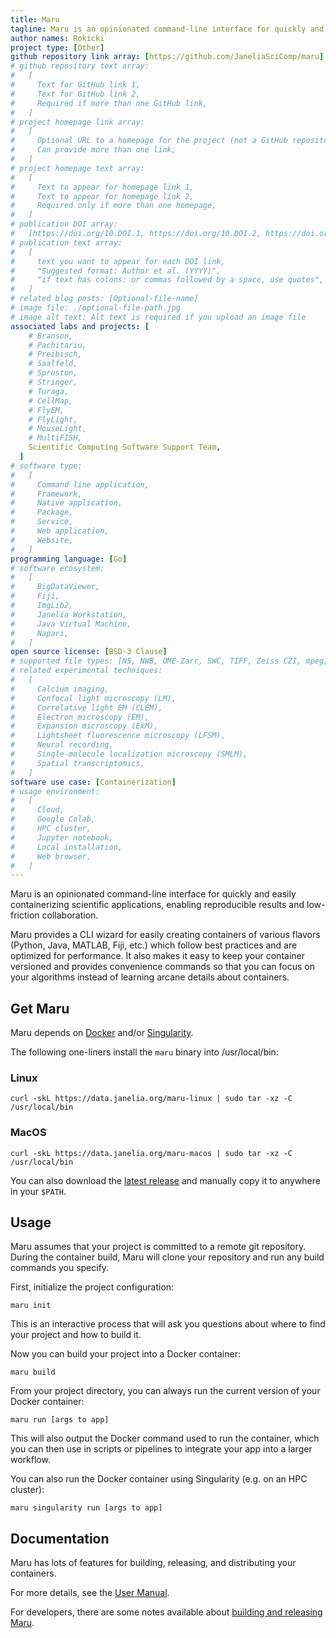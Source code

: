 ```yaml
---
title: Maru
tagline: Maru is an opinionated command-line interface for quickly and easily containerizing scientific applications.
author names: Rokicki
project type: [Other]
github repository link array: [https://github.com/JaneliaSciComp/maru]
# github repository text array:
#   [
#     Text for GitHub link 1,
#     Text for GitHub link 2,
#     Required if more than one GitHub link,
#   ]
# project homepage link array:
#   [
#     Optional URL to a homepage for the project (not a GitHub repository),
#     Can provide more than one link,
#   ]
# project homepage text array:
#   [
#     Text to appear for homepage link 1,
#     Text to appear for homepage link 2,
#     Required only if more than one homepage,
#   ]
# publication DOI array:
#   [https://doi.org/10.DOI.1, https://doi.org/10.DOI.2, https://doi.org/10.DOI.n]
# publication text array:
#   [
#     text you want to appear for each DOI link,
#     "Suggested format: Author et al. (YYYY)",
#     "if text has colons: or commas followed by a space, use quotes",
#   ]
# related blog posts: [Optional-file-name]
# image file: ./optional-file-path.jpg
# image alt text: Alt text is required if you upload an image file
associated labs and projects: [
    # Branson,
    # Pachitariu,
    # Preibisch,
    # Saalfeld,
    # Spruston,
    # Stringer,
    # Turaga,
    # CellMap,
    # FlyEM,
    # FlyLight,
    # MouseLight,
    # MultiFISH,
    Scientific Computing Software Support Team,
  ]
# software type:
#   [
#     Command line application,
#     Framework,
#     Native application,
#     Package,
#     Service,
#     Web application,
#     Website,
#   ]
programming language: [Go]
# software ecosystem:
#   [
#     BigDataViewer,
#     Fiji,
#     ImgLib2,
#     Janelia Workstation,
#     Java Virtual Machine,
#     Napari,
#   ]
open source license: [BSD-3 Clause]
# supported file types: [N5, NWB, OME-Zarr, SWC, TIFF, Zeiss CZI, mpeg, avi]
# related experimental techniques:
#   [
#     Calcium imaging,
#     Confocal light microscopy (LM),
#     Correlative light EM (CLEM),
#     Electron microscopy (EM),
#     Expansion microscopy (ExM),
#     Lightsheet fluorescence microscopy (LFSM),
#     Neural recording,
#     Single-molecule localization microscopy (SMLM),
#     Spatial transcriptomics,
#   ]
software use case: [Containerization]
# usage environment:
#   [
#     Cloud,
#     Google Colab,
#     HPC cluster,
#     Jupyter notebook,
#     Local installation,
#     Web browser,
#   ]
---
```


Maru is an opinionated command-line interface for quickly and easily containerizing scientific applications, enabling reproducible results and low-friction collaboration.

Maru provides a CLI wizard for easily creating containers of various flavors (Python, Java, MATLAB, Fiji, etc.) which follow best practices and are optimized for performance. It also makes it easy to keep your container versioned and provides convenience commands so that you can focus on your algorithms instead of learning arcane details about containers.

## Get Maru

Maru depends on [Docker](https://docs.docker.com/get-docker/) and/or [Singularity](https://github.com/hpcng/singularity).

The following one-liners install the `maru` binary into /usr/local/bin:

### Linux

```
curl -skL https://data.janelia.org/maru-linux | sudo tar -xz -C /usr/local/bin
```

### MacOS

```
curl -skL https://data.janelia.org/maru-macos | sudo tar -xz -C /usr/local/bin
```

You can also download the [latest release](https://github.com/JaneliaSciComp/maru/releases/latest) and manually copy it to anywhere in your `$PATH`.

## Usage

Maru assumes that your project is committed to a remote git repository. During the container build, Maru will clone your repository and run any build commands you specify.

First, initialize the project configuration:

```
maru init
```

This is an interactive process that will ask you questions about where to find your project and how to build it.

Now you can build your project into a Docker container:

```
maru build
```

From your project directory, you can always run the current version of your Docker container:

```
maru run [args to app]
```

This will also output the Docker command used to run the container, which you can then use in scripts or pipelines to integrate your app into a larger workflow.

You can also run the Docker container using Singularity (e.g. on an HPC cluster):

```
maru singularity run [args to app]
```

## Documentation

Maru has lots of features for building, releasing, and distributing your containers.

For more details, see the [User Manual](docs/UserManual.md).

For developers, there are some notes available about [building and releasing Maru](docs/Development.md).
